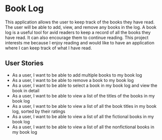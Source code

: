 # Book Log

This application allows the user to keep track of the books they have read. The user will be able to add, view, and
remove any books in the log. A book log is a useful tool for avid readers to keep a record of all the books they have
read. It can also encourage them to continue reading. This project interests me because I enjoy reading and would like
to have an application where I can keep track of what I have read.

## User Stories

- As a user, I want to be able to add multiple books to my book log
- As a user, I want to be able to remove a book to my book log
- As a user, I want to be able to select a book in my book log and view the book in detail
- As a user, I want to be able to view a list of the titles of the books in my book log
- As a user, I want to be able to view a list of all the book titles in my book log, sorted by their ratings
- As a user, I want to be able to view a list of all the fictional books in my book log
- As a user, I want to be able to view a list of all the nonfictional books in my book log